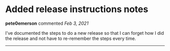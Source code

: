 # Added release instructions notes

**pete0emerson** commented *Feb 3, 2021*

I've documented the steps to do a new release so that I can forget how I did the release and not have to re-remember the steps every time.
<br />
***


